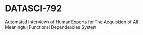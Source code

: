 # DATASCI-792
Automated Interviews of Human Experts for The Acquisition of All Meaningful Functional Dependencies System
